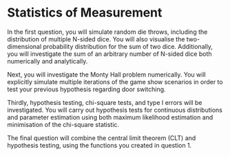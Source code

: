 # Statistics of Measurement

In the first question, you will simulate random die throws, including the distribution of multiple N-sided dice.
You will also visualise the two-dimensional probability distribution for the sum of two dice.
Additionally, you will investigate the sum of an arbitrary number of N-sided dice both numerically and analytically.

Next, you will investigate the Monty Hall problem numerically.
You will explicitly simulate multiple iterations of the game show scenarios in order to test your previous hypothesis regarding door switching.

Thirdly, hypothesis testing, chi-square tests, and type I errors will be investigated.
You will carry out hypothesis tests for continuous distributions and parameter estimation using both maximum likelihood estimation and minimisation of the chi-square statistic.

The final question will combine the central limit theorem (CLT) and hypothesis testing, using the functions you created in question 1.
